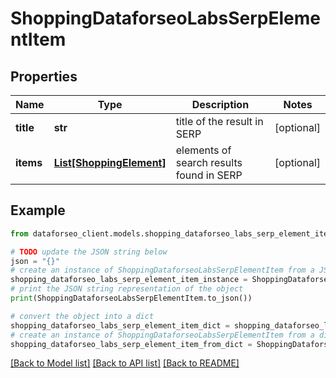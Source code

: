 # ShoppingDataforseoLabsSerpElementItem


## Properties

Name | Type | Description | Notes
------------ | ------------- | ------------- | -------------
**title** | **str** | title of the result in SERP | [optional] 
**items** | [**List[ShoppingElement]**](ShoppingElement.md) | elements of search results found in SERP | [optional] 

## Example

```python
from dataforseo_client.models.shopping_dataforseo_labs_serp_element_item import ShoppingDataforseoLabsSerpElementItem

# TODO update the JSON string below
json = "{}"
# create an instance of ShoppingDataforseoLabsSerpElementItem from a JSON string
shopping_dataforseo_labs_serp_element_item_instance = ShoppingDataforseoLabsSerpElementItem.from_json(json)
# print the JSON string representation of the object
print(ShoppingDataforseoLabsSerpElementItem.to_json())

# convert the object into a dict
shopping_dataforseo_labs_serp_element_item_dict = shopping_dataforseo_labs_serp_element_item_instance.to_dict()
# create an instance of ShoppingDataforseoLabsSerpElementItem from a dict
shopping_dataforseo_labs_serp_element_item_from_dict = ShoppingDataforseoLabsSerpElementItem.from_dict(shopping_dataforseo_labs_serp_element_item_dict)
```
[[Back to Model list]](../README.md#documentation-for-models) [[Back to API list]](../README.md#documentation-for-api-endpoints) [[Back to README]](../README.md)


